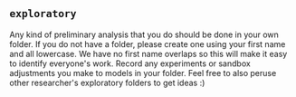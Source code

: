 ## `exploratory`

Any kind of preliminary analysis that you do should be done in your own
folder. If you do not have a folder, please create one using your first name
and all lowercase. We have no first name overlaps so this will make it
easy to identify everyone's work. Record any experiments or sandbox
adjustments you make to models in your folder. Feel free to also peruse
other researcher's exploratory folders to get ideas :)
